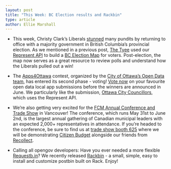 ```yaml
---
layout: post
title: "This Week: BC Election results and Rackbin"
type: article
author: Ellie Marshall
---
```

- This week, Christy Clark’s Liberals [stunned](http://news.nationalpost.com/2013/05/14/b-c-polls-close-as-ndp-looks-to-end-12-years-of-liberal-rule/) many pundits by returning to office with a majority government in British Columbia’s provincial election. As we mentioned in a previous post, [The Tyee](http://www.tyee.ca/) used our [Represent API](https://represent.opennorth.ca/api) to build a [BC Election Map](http://election.thetyee.ca/) for voters. Post-election, the map now serves as a great resource to review polls and understand how the Liberals pulled out a win!

- The [Apps4Ottawa](http://www.apps4ottawa.ca/) contest, organized by the [City of Ottawa’s Open Data team](http://ottawa.ca/en/open-data-ottawa), has entered its second phase - voting! [Vote now](http://www.apps4ottawa.ca/en/apps) on your favourite open data local app submissions before the winners are announced in June. We particularly like the submission, [Ottawa City Councillors](http://www.apps4ottawa.ca/en/apps/80), which uses the Represent API.

- We’re also getting very excited for the [FCM Annual Conference and Trade Show](http://www.fcm.ca/home/events/2013-annual-conference-and-trade-show.htm) in Vancouver! The conference, which runs May 31st to June 2nd, is the largest annual gathering of Canadian municipal leaders with an expected 2,000+ representatives in attendance. If you’re headed to the conference, be sure to find us at [trade show booth 625](http://www.fcm.ca/Documents/events/AGM2013/2013_AGM_Trade_Show_Floor_Plan_BIL.pdf) where we will be demonstrating [Citizen Budget](http://www.citizenbudget.com) alongside our friends from [Recollect](https://recollect.net/). 

- Calling all opengov developers: Have you ever needed a more flexible [Requestb.in](http://requestb.in/)? We recently released
[Rackbin](https://github.com/opennorth/rackbin) - a small, simple, easy to install and customize postbin built on Rack. Enjoy! 